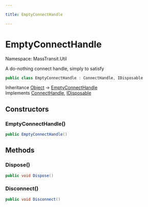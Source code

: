 ```yaml
---

title: EmptyConnectHandle

---
```


# EmptyConnectHandle

Namespace: MassTransit.Util

A do-nothing connect handle, simply to satisfy

```csharp
public class EmptyConnectHandle : ConnectHandle, IDisposable
```

Inheritance [Object](https://learn.microsoft.com/en-us/dotnet/api/system.object) → [EmptyConnectHandle](../masstransit-util/emptyconnecthandle)<br/>
Implements [ConnectHandle](../masstransit/connecthandle), [IDisposable](https://learn.microsoft.com/en-us/dotnet/api/system.idisposable)

## Constructors

### **EmptyConnectHandle()**

```csharp
public EmptyConnectHandle()
```

## Methods

### **Dispose()**

```csharp
public void Dispose()
```

### **Disconnect()**

```csharp
public void Disconnect()
```
